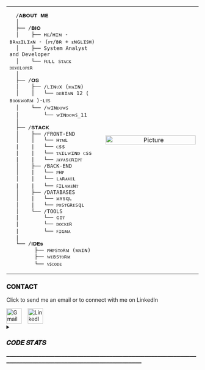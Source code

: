 <table style="width: 100%; table-layout: fixed;">
  <tr>
    <td style="width: 50%; vertical-align: top; padding-right: 16px;">
      
      /𝐀𝐁𝐎𝐔𝐓 𝐌𝐄
      │
      ├── /𝐁𝐈𝐎
      │    ├── ʜᴇ/ʜɪᴍ - ʙʀᴀᴢɪʟɪᴀɴ - (ᴘᴛ/ʙʀ + ᴇɴɢʟɪꜱʜ)
      │    ├── System Analyst and Developer
      │    └── ꜰᴜʟʟ sᴛᴀᴄᴋ ᴅᴇᴠᴇʟᴏᴘᴇʀ
      │
      ├── /𝐎𝐒
      │    ├── /ʟɪɴᴜx (ᴍᴀɪɴ)
      │    │   └── ᴅᴇʙɪᴀɴ 12 ( ʙᴏᴏᴋᴡᴏʀᴍ )-ʟᴛꜱ
      │    └── /ᴡɪɴᴅᴏᴡꜱ
      │        └── ᴡɪɴᴅᴏᴡꜱ_𝟣𝟣
      │        
      ├── /𝐒𝐓𝐀𝐂𝐊
      │    ├── /FRONT-END
      │    │   └── ʜᴛᴍʟ
      |    |   └── ᴄss
      |    |   └── ᴛᴀɪʟᴡɪɴᴅ ᴄss
      |    |   └── ᴊᴀᴠᴀsᴄʀɪᴘᴛ
      │    ├── /BACK-END
      │    |   └── ᴘʜᴘ
      │    |   └── ʟᴀʀᴀᴠᴇʟ
      |    |   └── ꜰɪʟᴀᴍᴇɴᴛ
      │    ├── /DATABASES
      │    |   └── ᴍʏsqʟ
      │    |   └── ᴘᴏsᴛɢʀᴇsqʟ
      │    └── /TOOLS
      |        └── ɢɪᴛ
      |        └── ᴅᴏᴄᴋᴇʀ
      |        └── ꜰɪɢᴍᴀ
      |
      └── /𝐈𝐃𝐄𝐬
            ├── ᴘʜᴘsᴛᴏʀᴍ (ᴍᴀɪɴ)
            ├── ᴡᴇʙsᴛᴏʀᴍ
            └── ᴠꜱᴄᴏᴅᴇ
  </td>

   
  <td style="width: 50%; text-align: center;">
      <img src="https://github.com/user-attachments/assets/c7b522b2-2739-4015-b4a5-bed8e09247d6" alt="Picture" style="width: 100%;">
    </td>
  </tr>
</table>

<h3>𝐂𝐎𝐍𝐓𝐀𝐂𝐓</h3>
<p >Click to send me an email or to connect with me on LinkedIn</p>
<div style="display: flex; gap: 16px;">
  <a href="mailto:devrpablo@gmail.com">
    <img src="https://img.shields.io/badge/Gmail-D14836?style=for-the-badge&logo=gmail&logoColor=white" widht="40px" height="40px" alt="Gmail Badge">
  </a>
  <a href="https://www.linkedin.com/in/ruan-pablo-da-silva-diniz" target="_blank">
    <img src="https://img.shields.io/badge/LinkedIn-0077B5?style=for-the-badge&logo=linkedin&logoColor=white" widht="40px" height="40px" alt="LinkedIn Badge">
  </a>
</div>


<details>
<summary><h3>𝑪𝑶𝑫𝑬 𝑺𝑻𝑨𝑻𝑺</h3> ━━━━━━━━━━━━━━━━━━━━━━━━━━━━━━━━━━━━━━━━━━━━━━━━━━━━━━━━━━━━━━━━━━━━━━━━━━━━━━━━━━━━━━━━━━━━━━━━━━━━━</summary>
<br>
<div style="display: flex; align-items: flex-start;">
  <img width="55%" height="200px" src="https://github-readme-stats.vercel.app/api?username=rugalbless&show_icons=true&theme=graywhite" />
  <img width="30%" height="195px" src="https://github-readme-stats.vercel.app/api/top-langs/?username=rugalbless&layout=compact" alt="stats graph" />
</div>
<br>
</details>


                                                                                                          
                                                                                                          
